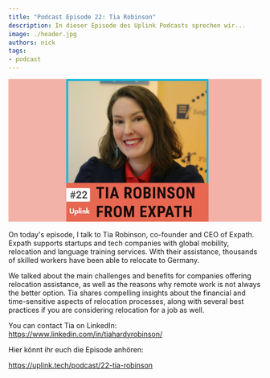```yaml
---
title: "Podcast Episode 22: Tia Robinson"
description: In dieser Episode des Uplink Podcasts sprechen wir...
image: ./header.jpg
authors: nick
tags:
- podcast
---
```


![](header.jpg)

On today's episode, I talk to Tia Robinson, co-founder and CEO of Expath. Expath supports startups and tech companies with global mobility, relocation and language training services. With their assistance, thousands of skilled workers have been able to relocate to Germany.

We talked about the main challenges and benefits for companies offering relocation assistance, as well as the reasons why remote work is not always the better option. Tia shares compelling insights about the financial and time-sensitive aspects of relocation processes, along with several best practices if you are considering relocation for a job as well.

<!--truncate-->

You can contact Tia on LinkedIn:<br />
https://www.linkedin.com/in/tiahardyrobinson/

Hier könnt ihr euch die Episode anhören:

<emb>https://uplink.tech/podcast/22-tia-robinson</emb>
